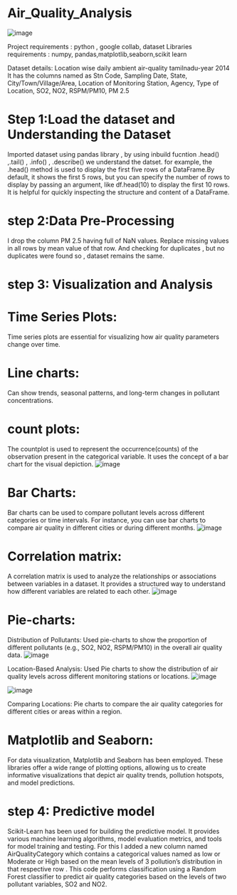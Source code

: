 # Air_Quality_Analysis
![image](https://github.com/TSakthikeerthika/Air_Quality_Analysis/assets/146413153/bbaa3caa-9a17-446b-89d6-a7317df86472)

Project requirements : python , google collab, dataset
Libraries requirements : numpy, pandas,matplotlib,seaborn,scikit learn

Dataset details:
Location wise daily ambient air-quality tamilnadu-year 2014
It has the columns named as Stn Code, Sampling Date, State, City/Town/Village/Area, Location
of Monitoring Station, Agency, Type of Location, SO2, NO2, RSPM/PM10, PM 2.5

# Step 1:Load the dataset and  Understanding the Dataset 

Imported dataset using pandas library , by using inbuild fucntion .head() ,.tail() , .info() , .describe() we understand the datset.
for example, the .head() method is used to display the first five rows of a DataFrame.By default, it shows the first 5 rows, but you can specify the number of rows to display by passing an argument, like df.head(10) to display the first 10 rows.
It is helpful for quickly inspecting the structure and content of a DataFrame.

# step 2:Data Pre-Processing 
I drop the column PM 2.5 having full of NaN values.
Replace missing values in all rows by mean value of that row. 
And checking for duplicates , but no duplicates were found so , dataset remains the same.

# step 3: Visualization and Analysis

# Time Series Plots:
Time series plots are essential for visualizing how air quality parameters change over 
time. 

# Line charts:
Can show trends, seasonal patterns, and long-term changes in pollutant 
concentrations.

# count plots:
The countplot is used to represent the occurrence(counts) of the observation present in the categorical variable. It uses the concept of a bar chart for the visual depiction.
![image](https://github.com/TSakthikeerthika/Air_Quality_Analysis/assets/146413153/03334775-f1b5-4318-be61-1ee3981f02cc)

# Bar Charts:
Bar charts can be used to compare pollutant levels across different categories or time 
intervals. For instance, you can use bar charts to compare air quality in different cities or during 
different months.
![image](https://github.com/TSakthikeerthika/Air_Quality_Analysis/assets/146413153/6187ce2d-1b87-4f2e-ad0d-aa27090d77b4)

# Correlation matrix:
A correlation matrix is used to analyze the relationships or associations between variables in a dataset. It provides a structured way to understand how different variables are related to each other. 
![image](https://github.com/TSakthikeerthika/Air_Quality_Analysis/assets/146413153/7146b0df-6236-4671-9292-229604553022)


# Pie-charts:
Distribution of Pollutants: Used pie-charts to show the proportion of different pollutants (e.g., SO2, NO2, RSPM/PM10) in the overall air quality data.
![image](https://github.com/TSakthikeerthika/Air_Quality_Analysis/assets/146413153/096ae108-ebda-4218-8bb8-3274febf0998)

Location-Based Analysis: Used Pie charts to show the distribution of air quality levels across different monitoring stations or locations.
![image](https://github.com/TSakthikeerthika/Air_Quality_Analysis/assets/146413153/bbaa3caa-9a17-446b-89d6-a7317df86472)

![image](https://github.com/TSakthikeerthika/Air_Quality_Analysis/assets/146413153/4ca64caf-617c-4b75-9c97-9c488adce9a9)


Comparing Locations: Pie charts to compare the air quality categories for different cities or areas within a region.

# Matplotlib and Seaborn:
For data visualization, Matplotlib and Seaborn has been employed. These 
libraries offer a wide range of plotting options, allowing us to create informative visualizations that 
depict air quality trends, pollution hotspots, and model predictions.


# step 4: Predictive model 
Scikit-Learn has been used for building the predictive model. It provides various 
machine learning algorithms, model evaluation metrics, and tools for model training and testing.
 For this I added a new column named AirQualityCategory which contains a categorical values named as 
low or Moderate or High based on the mean levels of 3 pollution’s distribution in that respective row .
 This code performs classification using a Random Forest classifier to predict air quality categories 
based on the levels of two pollutant variables, SO2 and NO2.
